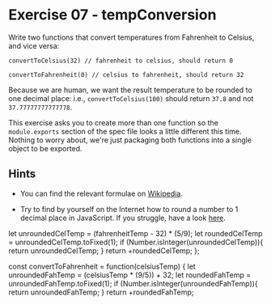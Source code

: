 # Exercise 07 - tempConversion

Write two functions that convert temperatures from Fahrenheit to Celsius, and vice versa:
```
convertToCelsius(32) // fahrenheit to celsius, should return 0

convertToFahrenheit(0) // celsius to fahrenheit, should return 32
```

Because we are human, we want the result temperature to be rounded to one decimal place: i.e., `convertToCelsius(100)` should return `37.8` and not `37.77777777777778`.

This exercise asks you to create more than one function so the `module.exports` section of the spec file looks a little different this time.  Nothing to worry about, we're just packaging both functions into a single object to be exported.

## Hints
- You can find the relevant formulae on [Wikipedia](https://en.wikipedia.org/wiki/Conversion_of_units_of_temperature).

- Try to find by yourself on the Internet how to round a number to 1 decimal place in JavaScript. If you struggle, have a look [here](https://stackoverflow.com/q/7342957/5433628).



 let unroundedCelTemp = (fahrenheitTemp - 32) * (5/9);
  let roundedCelTemp = unroundedCelTemp.toFixed(1);
  if (Number.isInteger(unroundedCelTemp)){
    return unroundedCelTemp;
  }
  return +roundedCelTemp;
};

const convertToFahrenheit = function(celsiusTemp) {
  let unroundedFahTemp = (celsiusTemp * (9/5)) + 32;
  let roundedFahTemp = unroundedFahTemp.toFixed(1);
  if (Number.isInteger(unroundedFahTemp)){
    return unroundedFahTemp;
  }
  return +roundedFahTemp;

